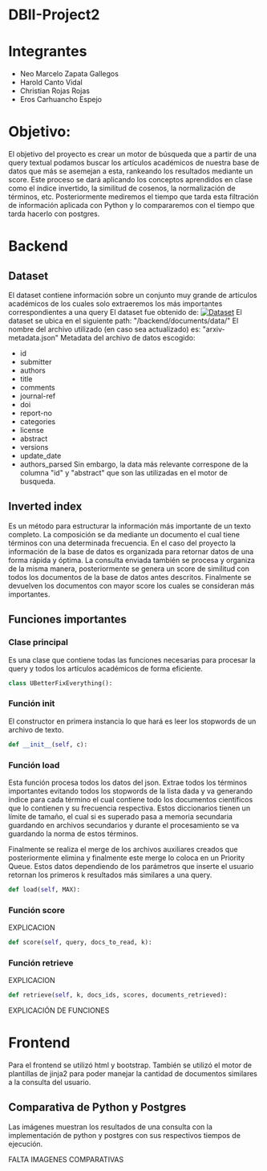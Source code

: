 # DBII-Project2

# **Integrantes**
* Neo Marcelo Zapata Gallegos
* Harold Canto Vidal
* Christian Rojas Rojas
* Eros Carhuancho Espejo
# Objetivo:
El objetivo del proyecto es crear un motor de búsqueda que a partir de una query textual podamos buscar los artículos académicos de nuestra base de datos que más se asemejan a esta, rankeando los resultados mediante un score. Este proceso se dará aplicando los conceptos aprendidos en clase como el índice invertido, la similitud de cosenos, la normalización de términos, etc. Posteriormente mediremos el tiempo que tarda esta filtración de información aplicada con Python y lo compararemos con el tiempo que tarda hacerlo con postgres.  

# Backend

## Dataset
El dataset contiene información sobre un conjunto muy grande de artículos académicos de los cuales solo extraeremos los más importantes correspondientes a una query
El dataset fue obtenido de: [![Dataset]()](https://www.kaggle.com/datasets/Cornell-University/arxiv/versions/99?resource=download)
El dataset se ubica en el siguiente path: "/backend/documents/data/"
El nombre del archivo utilizado (en caso sea actualizado) es: "arxiv-metadata.json"
Metadata del archivo de datos escogido:
* id
* submitter
* authors
* title
* comments
* journal-ref
* doi
* report-no
* categories
* license
* abstract
* versions
* update_date
* authors_parsed
Sin embargo, la data más relevante correspone de la columna "id" y "abstract" que son las utilizadas en el motor de busqueda.

## Inverted index
Es un método para estructurar la información más importante de un texto completo. La composición se da mediante un documento el cual tiene términos con una determinada frecuencia. En el caso del proyecto la información de la base de datos es organizada para retornar datos de una forma rápida y óptima. La consulta enviada también se procesa y organiza de la misma manera, posteriormente se genera un score de similitud con todos los documentos de la base de datos antes descritos. Finalmente se devuelven los documentos con mayor score los cuales se consideran más importantes.

## Funciones importantes

### Clase principal
Es una clase que contiene todas las funciones necesarias para procesar la query y todos los artículos académicos de forma eficiente.
```python
class UBetterFixEverything():
```

### Función init
El constructor en primera instancia lo que hará es leer los stopwords de un archivo de texto.
```python
def __init__(self, c):
```


### Función load
Esta función procesa todos los datos del json. Extrae todos los términos importantes evitando todos los stopwords de la lista dada y va generando índice para cada término el cual contiene todo los documentos científicos que lo contienen y su frecuencia respectiva. Estos diccionarios tienen un límite de tamaño, el cual si es superado pasa a memoria secundaria guardando en archivos secundarios y durante el procesamiento se va guardando la norma de estos términos.

Finalmente  se realiza el merge de los archivos auxiliares creados que posteriormente elimina y finalmente este merge lo coloca en un Priority Queue. Estos datos dependiendo de los parámetros que inserte el usuario retornan los primeros k resultados más similares a una query. 

```python
def load(self, MAX):
```

### Función score
EXPLICACION
```python
def score(self, query, docs_to_read, k):
```

### Función retrieve
EXPLICACION
```python
def retrieve(self, k, docs_ids, scores, documents_retrieved):
```




EXPLICACIÓN DE FUNCIONES

# Frontend
Para el frontend se utilizó html y bootstrap. También se utilizó el motor de plantillas de jinja2 para poder manejar la cantidad de documentos similares a la consulta del usuario. 

## Comparativa de Python y Postgres
Las imágenes muestran los resultados de una consulta con la implementación de python y postgres con sus respectivos tiempos de ejecución.


FALTA IMAGENES COMPARATIVAS


